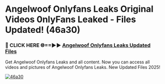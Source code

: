 # Angelwoof Onlyfans Leaks Original Videos 0nlyFans Leaked - Files Updated! (46a30)

<h3>🔴 CLICK HERE 🌐==►► <a href="https://tinyurl.com/x26r9saj" rel="nofollow">Angelwoof Onlyfans Leaks Updated Files</a></h3>

Get Angelwoof Onlyfans Leaks and all content. Now you can access all videos and pictures of Angelwoof Onlyfans Leaks. New Updated Files 2025!

[![46a30](https://i.imgur.com/LkgZPqh.gif)](https://tinyurl.com/x26r9saj)
